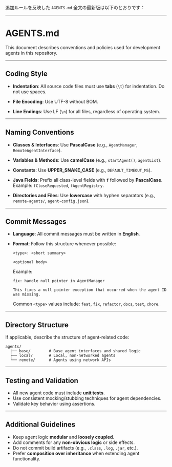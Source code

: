 追加ルールを反映した `AGENTS.md` 全文の最新版は以下のとおりです：

---

# AGENTS.md

This document describes conventions and policies used for development agents in this repository.

---

## Coding Style

* **Indentation**:
  All source code files must use **tabs** (`\t`) for indentation. Do not use spaces.

* **File Encoding**:
  Use UTF-8 without BOM.

* **Line Endings**:
  Use LF (`\n`) for all files, regardless of operating system.

---

## Naming Conventions

* **Classes & Interfaces**: Use **PascalCase** (e.g., `AgentManager`, `RemoteAgentInterface`).

* **Variables & Methods**: Use **camelCase** (e.g., `startAgent()`, `agentList`).

* **Constants**: Use **UPPER\_SNAKE\_CASE** (e.g., `DEFAULT_TIMEOUT_MS`).

* **Java Fields**:
  Prefix all class-level fields with **`f`** followed by **PascalCase**.
  Example: `fCloseRequested`, `fAgentRegistry`.

* **Directories and Files**: Use **lowercase** with hyphen separators (e.g., `remote-agents/`, `agent-config.json`).

---

## Commit Messages

* **Language**:
  All commit messages must be written in **English**.

* **Format**:
  Follow this structure whenever possible:

  ```
  <type>: <short summary>

  <optional body>
  ```

  Example:

  ```
  fix: handle null pointer in AgentManager

  This fixes a null pointer exception that occurred when the agent ID was missing.
  ```

  Common `<type>` values include: `feat`, `fix`, `refactor`, `docs`, `test`, `chore`.

---

## Directory Structure

If applicable, describe the structure of agent-related code:

```
agents/
  ├── base/        # Base agent interfaces and shared logic
  ├── local/       # Local, non-networked agents
  └── remote/      # Agents using network APIs
```

---

## Testing and Validation

* All new agent code must include **unit tests**.
* Use consistent mocking/stubbing techniques for agent dependencies.
* Validate key behavior using assertions.

---

## Additional Guidelines

* Keep agent logic **modular** and **loosely coupled**.
* Add comments for any **non-obvious logic** or side effects.
* Do not commit build artifacts (e.g., `.class`, `.log`, `.jar`, etc.).
* Prefer **composition over inheritance** when extending agent functionality.
